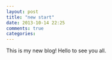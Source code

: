 ```yaml
---
layout: post
title: "new start"
date: 2013-10-14 22:25
comments: true
categories: 
---
```

This is my new blog!
Hello to see you all.
